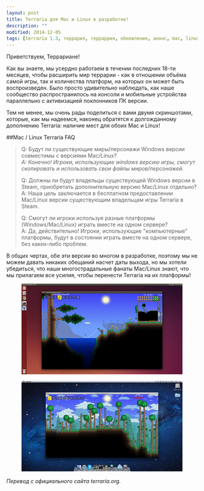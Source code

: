 ```yaml
---
layout: post
title: Terraria для Mac и Linux в разработке!
description: ""
modified: 2014-12-05
tags: [terraria 1.3, террария, терраррия, обновление, анонс, mac, linux]
---
```


Приветствуем, Террариане!

Как вы знаете, мы усердно работаем в течении последних 18-ти месяцев, чтобы расширить мир террарии - как в отношении объёма самой игры, так и количества платформ, на которых он может быть воспроизведен. Было просто удивительно наблюдать, как наше сообщество распространилось на консоли и мобильные устройства параллельно с активизацией поклонников ПК версии.
<!-- more -->

Тем не менее, мы очень рады поделиться с вами двумя скриншотами, которые, как мы надеемся, наконец обратятся к долгожданному дополнению Terraria: наличие мест для обоих Mac и Linux!


##Mac / Linux Terraria FAQ

> Q: Будут ли существующие миры/персонажи Windows версии совместимы с версиями Mac/Linux?*<br/>
> A: Конечно! Игроки, использующие windows версию игры, смогут скопировать и использовать свои файлы миров/персонажей.*
> 
> Q: Должны ли будут владельцы существующей Windows версии в Steam, приобретать дополнительную версию Mac/Linux отдельно?<br/>
> A: Наша цель заключается в бесплатном предоставлении Mac/Linux версии существующим владельцам игры Terraria в Steam. 
> 
> Q: Смогут ли игроки используя разные платформы (Windows/Mac/Linux) играть вместе на одном сервере?<br/>
> A: Да, действительно! Игроки, использующие "компьютерные" платформы, будут в состоянии играть вместе на одном сервере, без каких-либо проблем.

В общих чертах, обе эти версии во многом в разработке, поэтому мы не можем давать никаких обещаний насчет даты выхода, но мы хотели убедиться, что наши многострадальные фанаты Mac/Linux знают, что мы прилагаем все усилия, чтобы перенести Terraria на их платформы!

<figure>
	<a href="/images/posts/1.3-obnovlenie/terraria-linux.png"><img src="/images/posts/1.3-obnovlenie/terraria-linux_600x337.png" alt=""></a>
</figure>

<figure>
	<a href="/images/posts/1.3-obnovlenie/terraria-mac.jpg"><img src="/images/posts/1.3-obnovlenie/terraria-mac_600x337.jpg" alt=""></a>
</figure>

*Перевод с официального сайта terraria.org.*
